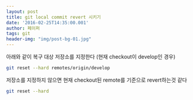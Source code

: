 ```yaml
---
layout: post
title: git local commit revert 시키기
date: '2016-02-25T14:35:00.001'
author: 페이퍼
tags: git
header-img: "img/post-bg-01.jpg"
---
```



아래와 같이 복구 대상 저장소를 지정한다 (현재 checkout이 develop인 경우)

```bash
git reset --hard remotes/origin/develop
```

저장소를 지정하지 않으면 현재 checkout된 remote를 기준으로 revert하는것 같다

```bash
git reset --hard
```



